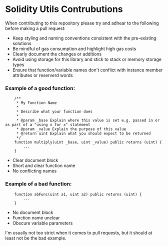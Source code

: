 # Solidity Utils Contrubutions

When contributing to this repository please try and adhear to the following before making a pull request:
- Keep styling and naming conventions consistent with the pre-existing solutions
- Be mindful of gas consumption and highlight high gas costs
- Clearly document the changes or additions
- Avoid using storage for this library and stick to stack or memory storage types
- Ensure that function/variable names don't conflict with instance member attributes or reserverd words

### Example of a good function:

```
    /**
     * My Function Name
     *
     * Describe what your function does
     *
     * @param _base Explain where this value is set e.g. passed in or as part of a "using x for x" statement
     * @param _value Explain the purpose of this value
     * @return uint Explain what you should expect to be returned
     */
    function multiply(uint _base, uint _value) public returns (uint) {
        ...
    }
```

- Clear document block
- Short and clear function name
- No conflicting names

### Example of a bad function:

```
    function abFunc(uint a1, uint a2) public returns (uint) {
        ...
    }
```

- No document block
- Function name unclear
- Obscure variable parameters

I'm usually not too strict when it comes to pull requests, but it should at least not be the bad example.
